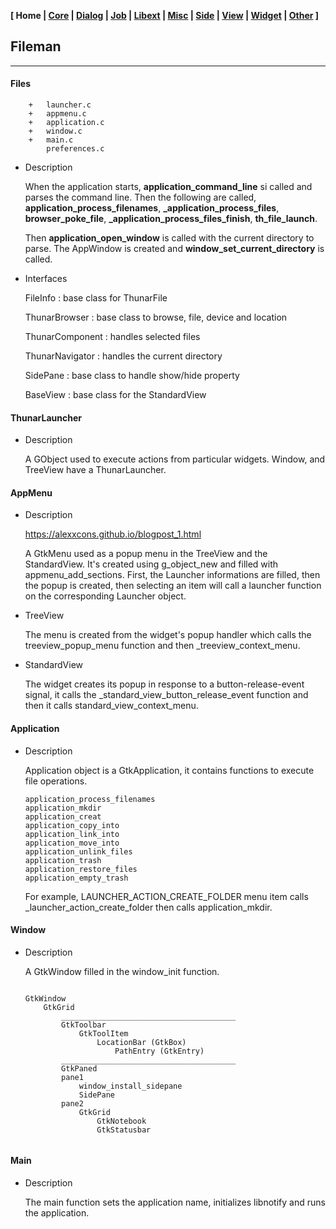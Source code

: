 <link href="style.css" rel="stylesheet"></link>

**[ Home | [Core](01-Core.html) | [Dialog](02-Dialog.html) | [Job](03-Job.html) | [Libext](04-Libext.html) | [Misc](05-Misc.html) | [Side](06-Side.html) | [View](07-View.html) | [Widget](08-Widget.html) | [Other](99-Other.html) ]**

## Fileman

---

#### Files

```
    +   launcher.c
    +   appmenu.c
    +   application.c
    +   window.c
    +   main.c
        preferences.c
```

* Description
    
    When the application starts, **application_command_line** si called and parses
    the command line. Then the following are called, **application_process_filenames**,
    **_application_process_files**, **browser_poke_file**, **_application_process_files_finish**,
    **th_file_launch**.
    
    Then **application_open_window** is called with the current directory
    to parse. The AppWindow is created and **window_set_current_directory** is called.

* Interfaces
    
    FileInfo : base class for ThunarFile
    
    ThunarBrowser : base class to browse, file, device and location
    
    ThunarComponent : handles selected files
    
    ThunarNavigator : handles the current directory
    
    SidePane : base class to handle show/hide property
    
    BaseView : base class for the StandardView
    

#### ThunarLauncher

* Description
    
    A GObject used to execute actions from particular widgets. Window,
    and TreeView have a ThunarLauncher.
    
    
#### AppMenu

* Description
    
    https://alexxcons.github.io/blogpost_1.html  

    A GtkMenu used as a popup menu in the TreeView and the StandardView.
    It's created using g_object_new and filled with appmenu_add_sections.
    First, the Launcher informations are filled, then the popup is
    created, then selecting an item will call a launcher function on
    the corresponding Launcher object.

* TreeView
    
    The menu is created from the widget's popup handler which calls the
    treeview_popup_menu function and then _treeview_context_menu.
    
* StandardView

    The widget creates its popup in response to a button-release-event signal,
    it calls the _standard_view_button_release_event function and then it calls
    standard_view_context_menu.


#### Application
    
* Description

    Application object is a GtkApplication, it contains functions to
    execute file operations.
    
    ```
    application_process_filenames
    application_mkdir
    application_creat
    application_copy_into
    application_link_into
    application_move_into
    application_unlink_files
    application_trash
    application_restore_files
    application_empty_trash
    ```
    
    For example, LAUNCHER_ACTION_CREATE_FOLDER menu item calls _launcher_action_create_folder
    then calls application_mkdir.
    

#### Window

* Description

    A GtkWindow filled in the window_init function.
    
    ```
    
    GtkWindow
        GtkGrid
            _______________________________________
            GtkToolbar
                GtkToolItem
                    LocationBar (GtkBox)
                        PathEntry (GtkEntry)
            _______________________________________
            GtkPaned
            pane1
                window_install_sidepane
                SidePane
            pane2
                GtkGrid
                    GtkNotebook
                    GtkStatusbar
                    
    ```


#### Main

* Description

    The main function sets the application name, initializes libnotify and
    runs the application.

<br>
<br>
<br>


